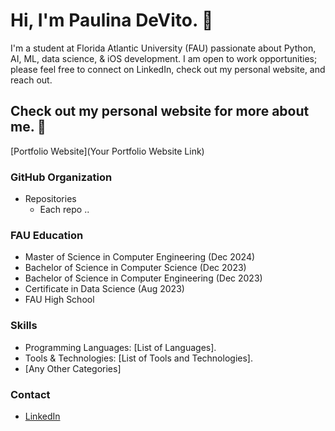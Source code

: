 # Hi, I'm Paulina DeVito. 👋

I'm a student at Florida Atlantic University (FAU) passionate about Python, AI, ML, data science, & iOS development. I am open to work opportunities; please feel free to connect on LinkedIn, check out my personal website, and reach out.

## Check out my personal website for more about me. 🚀

[Portfolio Website](Your Portfolio Website Link)


### GitHub Organization

- Repositories
  - Each repo ..


### FAU Education

- Master of Science in Computer Engineering (Dec 2024)
- Bachelor of Science in Computer Science (Dec 2023)
- Bachelor of Science in Computer Engineering (Dec 2023)
- Certificate in Data Science (Aug 2023)
- FAU High School

### Skills

- Programming Languages: [List of Languages].
- Tools & Technologies: [List of Tools and Technologies].
- [Any Other Categories]

### Contact

- [LinkedIn](www.linkedin.com/in/paulina-devito-fau)
